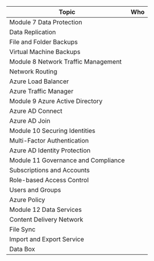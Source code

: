 Topic | Who
---|---
Module 7 Data Protection|
Data Replication|
File and Folder Backups|
Virtual Machine Backups|
Module 8 Network Traffic Management|
Network Routing|
Azure Load Balancer|
Azure Traffic Manager|
Module 9 Azure Active Directory|
Azure AD Connect|
Azure AD Join|
Module 10 Securing Identities|
Multi-Factor Authentication|
Azure AD Identity Protection|
Module 11 Governance and Compliance|
Subscriptions and Accounts|
Role-based Access Control|
Users and Groups|
Azure Policy|
Module 12 Data Services|
Content Delivery Network|
File Sync|
Import and Export Service|
Data Box|
